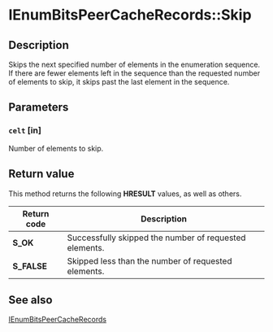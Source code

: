 # IEnumBitsPeerCacheRecords::Skip

## Description

Skips the next specified number of elements in the enumeration sequence. If there are fewer elements left in the sequence than the requested number of elements to skip, it skips past the last element in the sequence.

## Parameters

### `celt` [in]

Number of elements to skip.

## Return value

This method returns the following **HRESULT** values, as well as others.

| Return code | Description |
| --- | --- |
| ****S_OK**** | Successfully skipped the number of requested elements. |
| **S_FALSE** | Skipped less than the number of requested elements. |

## See also

[IEnumBitsPeerCacheRecords](https://learn.microsoft.com/windows/desktop/api/bits3_0/nn-bits3_0-ienumbitspeercacherecords)